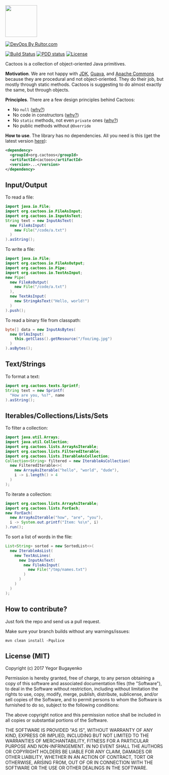 <img src="http://cf.jare.io/?u=http%3A%2F%2Fwww.yegor256.com%2Fimages%2Fbooks%2Felegant-objects%2Fcactus.svg" height="100px" />

[![DevOps By Rultor.com](http://www.rultor.com/b/yegor256/cactoos)](http://www.rultor.com/p/yegor256/cactoos)

[![Build Status](https://travis-ci.org/yegor256/cactoos.svg?branch=master)](https://travis-ci.org/yegor256/cactoos)
[![PDD status](http://www.0pdd.com/svg?name=yegor256/cactoos)](http://www.0pdd.com/p?name=yegor256/cactoos)
[![License](https://img.shields.io/badge/license-MIT-green.svg)](https://github.com/yegor256/takes/blob/master/LICENSE.txt)

Cactoos is a collection of object-oriented Java primitives.

**Motivation**.
We are not happy with
[JDK](https://en.wikipedia.org/wiki/Java_Development_Kit),
[Guava](https://github.com/google/guava), and
[Apache Commons](https://commons.apache.org/) because
they are procedural and not object-oriented. They do their job,
but mostly through static methods. Cactoos is suggesting
to do almost exactly the same, but through objects.

**Principles**.
There are a few design principles behind Cactoos:

  * No `null` ([why?](http://www.yegor256.com/2014/05/13/why-null-is-bad.html))
  * No code in constructors ([why?](http://www.yegor256.com/2015/05/07/ctors-must-be-code-free.html))
  * No `static` methods, not even `private` ones ([why?](http://www.yegor256.com/2017/02/07/private-method-is-new-class.html))
  * No public methods without `@Override`

**How to use**.
The library has no dependencies. All you need is this
(get the latest version [here](https://github.com/yegor256/cactoos/releases)):

```xml
<dependency>
  <groupId>org.cactoos</groupId>
  <artifactId>cactoos</artifactId>
  <version>...</version>
</dependency>
```

## Input/Output

To read a file:

```java
import java.io.File;
import org.cactoos.io.FileAsInput;
import org.cactoos.io.InputAsText;
String text = new InputAsText(
  new FileAsInput(
    new File("/code/a.txt")
  )
).asString();
```

To write a file:

```java
import java.io.File;
import org.cactoos.io.FileAsOutput;
import org.cactoos.io.Pipe;
import org.cactoos.io.TextAsInput;
new Pipe(
  new FileAsOutput(
    new File("/code/a.txt")
  ),
  new TextAsInput(
    new StringAsText("Hello, world!")
  )
).push();
```

To read a binary file from classpath:

```java
byte[] data = new InputAsBytes(
  new UrlAsInput(
    this.getClass().getResource("/foo/img.jpg")
  )
).asBytes();
```

## Text/Strings

To format a text:

```java
import org.cactoos.texts.Sprintf;
String text = new Sprintf(
  "How are you, %s?", name
).asString();
```

## Iterables/Collections/Lists/Sets

To filter a collection:

```java
import java.util.Arrays;
import java.util.Collection;
import org.cactoos.lists.ArrayAsIterable;
import org.cactoos.lists.FilteredIterable;
import org.cactoos.lists.IterableAsCollection;
Collection<String> filtered = new IterableAsCollection(
  new FilteredIterable<>(
    new ArrayAsIterable("hello", "world", "dude"),
    i -> i.length() > 4
  )
);
```

To iterate a collection:

```java
import org.cactoos.lists.ArrayAsIterable;
import org.cactoos.lists.ForEach;
new ForEach(
  new ArrayAsIterable("how", "are", "you"),
  i -> System.out.printf("Item: %s\n", i)
).run();
```

To sort a list of words in the file:

```java
List<String> sorted = new SortedList<>(
  new IterableAsList(
    new TextAsLines(
      new InputAsText(
        new FileAsInput(
          new File("/tmp/names.txt")
        )
      )
    )
  )
);
```

## How to contribute?

Just fork the repo and send us a pull request.

Make sure your branch builds without any warnings/issues:

```
mvn clean install -Pqulice
```

## License (MIT)

Copyright (c) 2017 Yegor Bugayenko

Permission is hereby granted, free of charge, to any person obtaining a copy
of this software and associated documentation files (the "Software"), to deal
in the Software without restriction, including without limitation the rights
to use, copy, modify, merge, publish, distribute, sublicense, and/or sell
copies of the Software, and to permit persons to whom the Software is
furnished to do so, subject to the following conditions:

The above copyright notice and this permission notice shall be included
in all copies or substantial portions of the Software.

THE SOFTWARE IS PROVIDED "AS IS", WITHOUT WARRANTY OF ANY KIND, EXPRESS OR
IMPLIED, INCLUDING BUT NOT LIMITED TO THE WARRANTIES OF MERCHANTABILITY,
FITNESS FOR A PARTICULAR PURPOSE AND NON-INFRINGEMENT. IN NO EVENT SHALL THE
AUTHORS OR COPYRIGHT HOLDERS BE LIABLE FOR ANY CLAIM, DAMAGES OR OTHER
LIABILITY, WHETHER IN AN ACTION OF CONTRACT, TORT OR OTHERWISE, ARISING FROM,
OUT OF OR IN CONNECTION WITH THE SOFTWARE OR THE USE OR OTHER DEALINGS IN THE
SOFTWARE.
